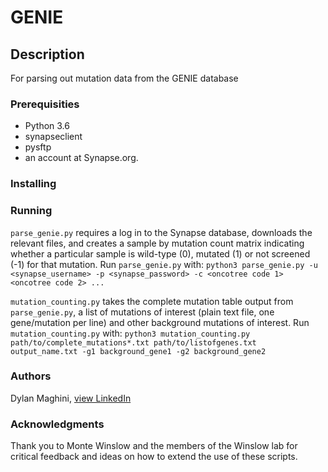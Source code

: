 # GENIE

## Description
For parsing out mutation data from the GENIE database

### Prerequisities
* Python 3.6
* synapseclient
* pysftp
* an account at Synapse.org. 

### Installing

### Running

`parse_genie.py` requires a log in to the Synapse database, downloads the relevant files, and creates a sample by mutation count matrix indicating whether a particular sample is wild-type (0), mutated (1) or not screened (-1) for that mutation. 
Run `parse_genie.py` with:
`python3 parse_genie.py -u <synapse_username> -p <synapse_password> -c <oncotree code 1> <oncotree code 2> ...`

`mutation_counting.py` takes the complete mutation table output from `parse_genie.py`, a list of mutations of interest (plain text file, one gene/mutation per line) and other background mutations of interest.
Run `mutation_counting.py` with:
`python3 mutation_counting.py path/to/complete_mutations*.txt path/to/listofgenes.txt output_name.txt -g1 background_gene1 -g2 background_gene2`

### Authors
Dylan Maghini, [view LinkedIn](https://www.linkedin.com/in/dylan-maghini-110139101/)

### Acknowledgments

Thank you to Monte Winslow and the members of the Winslow lab for critical feedback and ideas on how to extend the use of these scripts. 
